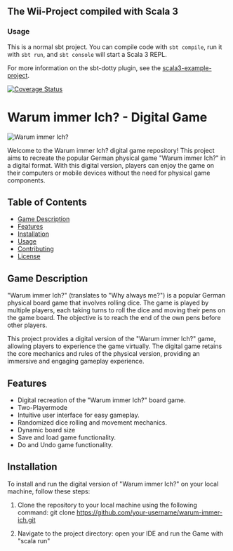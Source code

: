 ## The Wii-Project compiled with Scala 3

### Usage

This is a normal sbt project. You can compile code with `sbt compile`, run it with `sbt run`, and `sbt console` will start a Scala 3 REPL.

For more information on the sbt-dotty plugin, see the
[scala3-example-project](https://github.com/scala/scala3-example-project/blob/main/README.md).


[![Coverage Status](https://coveralls.io/repos/github/willstef95/warum_immer_ich/badge.svg?branch=master)](https://coveralls.io/github/willstef95/warum_immer_ich?branch=master)


# Warum immer Ich? - Digital Game

![Warum immer Ich?](game_screenshot.png)

Welcome to the Warum immer Ich? digital game repository! This project aims to recreate the popular German physical game "Warum immer Ich?" in a digital format. With this digital version, players can enjoy the game on their computers or mobile devices without the need for physical game components.

## Table of Contents
- [Game Description](#game-description)
- [Features](#features)
- [Installation](#installation)
- [Usage](#usage)
- [Contributing](#contributing)
- [License](#license)

## Game Description
"Warum immer Ich?" (translates to "Why always me?") is a popular German physical board game that involves rolling dice. The game is played by multiple players, each taking turns to roll the dice and moving their pens on the game board. The objective is to reach the end of the own pens before other players.

This project provides a digital version of the "Warum immer Ich?" game, allowing players to experience the game virtually. The digital game retains the core mechanics and rules of the physical version, providing an immersive and engaging gameplay experience.

## Features
- Digital recreation of the "Warum immer Ich?" board game.
- Two-Playermode 
- Intuitive user interface for easy gameplay.
- Randomized dice rolling and movement mechanics.
- Dynamic board size
- Save and load game functionality.
- Do and Undo game functionality.

## Installation
To install and run the digital version of "Warum immer Ich?" on your local machine, follow these steps:

1. Clone the repository to your local machine using the following command:
git clone https://github.com/your-username/warum-immer-ich.git

2. Navigate to the project directory:
open your IDE and run the Game with "scala run"
